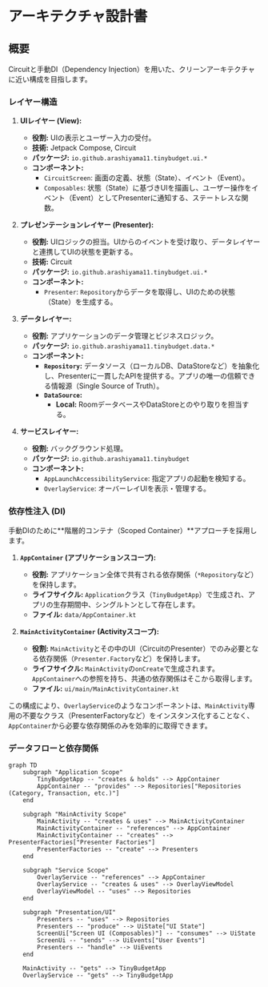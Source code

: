# アーキテクチャ設計書

## 概要

Circuitと手動DI（Dependency Injection）を用いた、クリーンアーキテクチャに近い構成を目指します。

### レイヤー構造

1.  **UIレイヤー (View):**
    *   **役割:** UIの表示とユーザー入力の受付。
    *   **技術:** Jetpack Compose, Circuit
    *   **パッケージ:** `io.github.arashiyama11.tinybudget.ui.*`
    *   **コンポーネント:**
        *   `CircuitScreen`: 画面の定義、状態（State）、イベント（Event）。
        *   `Composables`: 状態（State）に基づきUIを描画し、ユーザー操作をイベント（Event）としてPresenterに通知する、ステートレスな関数。

2.  **プレゼンテーションレイヤー (Presenter):**
    *   **役割:** UIロジックの担当。UIからのイベントを受け取り、データレイヤーと連携してUIの状態を更新する。
    *   **技術:** Circuit
    *   **パッケージ:** `io.github.arashiyama11.tinybudget.ui.*`
    *   **コンポーネント:**
        *   `Presenter`: `Repository`からデータを取得し、UIのための状態（State）を生成する。

3.  **データレイヤー:**
    *   **役割:** アプリケーションのデータ管理とビジネスロジック。
    *   **パッケージ:** `io.github.arashiyama11.tinybudget.data.*`
    *   **コンポーネント:**
        *   **`Repository`:**
            データソース（ローカルDB、DataStoreなど）を抽象化し、Presenterに一貫したAPIを提供する。アプリの唯一の信頼できる情報源（Single Source of Truth）。
        *   **`DataSource`:**
            *   **Local:** RoomデータベースやDataStoreとのやり取りを担当する。

4.  **サービスレイヤー:**
    *   **役割:** バックグラウンド処理。
    *   **パッケージ:** `io.github.arashiyama11.tinybudget`
    *   **コンポーネント:**
        *   `AppLaunchAccessibilityService`: 指定アプリの起動を検知する。
        *   `OverlayService`: オーバーレイUIを表示・管理する。

### 依存性注入 (DI)

手動DIのために**階層的コンテナ（Scoped Container）**アプローチを採用します。

1.  **`AppContainer` (アプリケーションスコープ):**
    *   **役割:** アプリケーション全体で共有される依存関係（`*Repository`など）を保持します。
    *   **ライフサイクル:** `Application`クラス（`TinyBudgetApp`）で生成され、アプリの生存期間中、シングルトンとして存在します。
    *   **ファイル:** `data/AppContainer.kt`

2.  **`MainActivityContainer` (Activityスコープ):**
    *   **役割:** `MainActivity`とその中のUI（CircuitのPresenter）でのみ必要となる依存関係（`Presenter.Factory`など）を保持します。
    *   **ライフサイクル:** `MainActivity`の`onCreate`で生成されます。`AppContainer`への参照を持ち、共通の依存関係はそこから取得します。
    *   **ファイル:** `ui/main/MainActivityContainer.kt`

この構成により、`OverlayService`のようなコンポーネントは、`MainActivity`専用の不要なクラス（PresenterFactoryなど）をインスタンス化することなく、`AppContainer`から必要な依存関係のみを効率的に取得できます。

### データフローと依存関係

```mermaid
graph TD
    subgraph "Application Scope"
        TinyBudgetApp -- "creates & holds" --> AppContainer
        AppContainer -- "provides" --> Repositories["Repositories (Category, Transaction, etc.)"]
    end

    subgraph "MainActivity Scope"
        MainActivity -- "creates & uses" --> MainActivityContainer
        MainActivityContainer -- "references" --> AppContainer
        MainActivityContainer -- "creates" --> PresenterFactories["Presenter Factories"]
        PresenterFactories -- "create" --> Presenters
    end

    subgraph "Service Scope"
        OverlayService -- "references" --> AppContainer
        OverlayService -- "creates & uses" --> OverlayViewModel
        OverlayViewModel -- "uses" --> Repositories
    end

    subgraph "Presentation/UI"
        Presenters -- "uses" --> Repositories
        Presenters -- "produce" --> UiState["UI State"]
        ScreenUi["Screen UI (Composables)"] -- "consumes" --> UiState
        ScreenUi -- "sends" --> UiEvents["User Events"]
        Presenters -- "handle" --> UiEvents
    end

    MainActivity -- "gets" --> TinyBudgetApp
    OverlayService -- "gets" --> TinyBudgetApp
```
